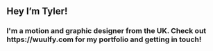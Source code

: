 <h2>Hey I’m Tyler!</h2>
<h3>I'm a motion and graphic designer from the UK. Check out https://wuulfy.com for my portfolio and getting in touch!</h3>
